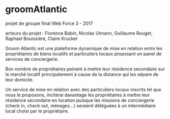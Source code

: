 # groomAtlantic
projet de groupe final Web Force 3 - 2017

acteurs du projet : Florence Babin, Nicolas Ulmann, Guillaume Rouget, Raphael Bouissière, Claire Krucker

Groom Atlantic est une plateforme dynamique de mise en relation entre les propriétaires de biens locatifs et particuliers locaux proposant un panel de services de conciergerie.

Bon nombre de propriétaires peinent à mettre leur résidence secondaire sur le marché locatif principalement à cause de la distance qui les sépare de leur domicile.

Un service de mise en relation avec des particuliers locaux inscrits tel que nous le proposons, inciterai davantage les propriétaires à mettre leur résidence secondaire en location puisque les missions de conciergerie (check in, check out, ménages...) seraient déléguées à un intermédiaire local choisi par le propriétaire.

